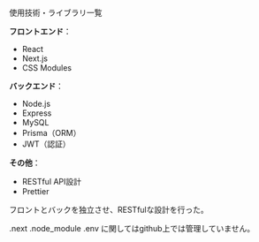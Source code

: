 
<br>使用技術・ライブラリ一覧</br>

<p><strong>フロントエンド</strong>：</p>
<ul>
  <li>React</li>
  <li>Next.js</li>
  <li>CSS Modules</li>
</ul>

<p><strong>バックエンド</strong>：</p>
<ul>
  <li>Node.js</li>
  <li>Express</li>
  <li>MySQL</li>
  <li>Prisma（ORM）</li>
  <li>JWT（認証）</li>
</ul>

<p><strong>その他</strong>：</p>
<ul>
  <li>RESTful API設計</li>
  <li>Prettier</li>
</ul>


<p>フロントとバックを独立させ、RESTfulな設計を行った。</p>
<p>.next .node_module .env に関してはgithub上では管理していません。</p>
